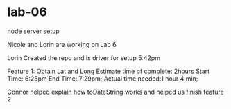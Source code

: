 # lab-06
node server setup

Nicole and Lorin are working on Lab 6

Lorin Created the repo and is driver for setup 5:42pm

Feature 1: Obtain Lat and Long
Estimate time of complete: 2hours
Start Time: 6:25pm
End Time: 7:29pm;
Actual time needed:1 hour 4 min;

Connor helped explain how toDateString works and helped us finish feature 2